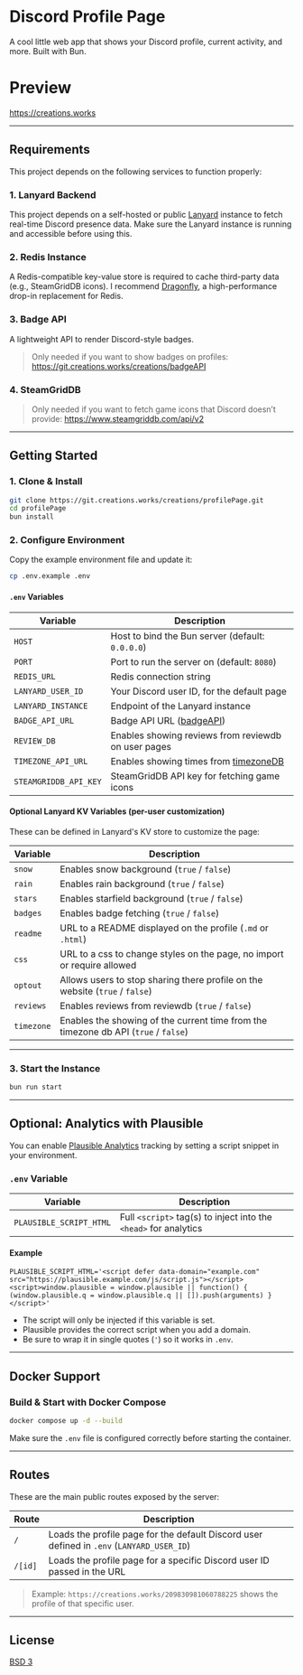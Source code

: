 # Discord Profile Page

A cool little web app that shows your Discord profile, current activity, and more. Built with Bun.

# Preview
https://creations.works

---

## Requirements

This project depends on the following services to function properly:

### 1. Lanyard Backend

This project depends on a self-hosted or public [Lanyard](https://github.com/Phineas/lanyard) instance to fetch real-time Discord presence data.
Make sure the Lanyard instance is running and accessible before using this.

### 2. Redis Instance

A Redis-compatible key-value store is required to cache third-party data (e.g., SteamGridDB icons).
I recommend [Dragonfly](https://www.dragonflydb.io/), a high-performance drop-in replacement for Redis.

### 3. Badge API

A lightweight API to render Discord-style badges.
>Only needed if you want to show badges on profiles:
https://git.creations.works/creations/badgeAPI

### 4. SteamGridDB

>Only needed if you want to fetch game icons that Discord doesn’t provide:
https://www.steamgriddb.com/api/v2

---

## Getting Started

### 1. Clone & Install

```bash
git clone https://git.creations.works/creations/profilePage.git
cd profilePage
bun install
```

### 2. Configure Environment

Copy the example environment file and update it:

```bash
cp .env.example .env
```

#### `.env` Variables

| Variable              | Description                                                                 |
|-----------------------|-----------------------------------------------------------------------------|
| `HOST`                | Host to bind the Bun server (default: `0.0.0.0`)                            |
| `PORT`                | Port to run the server on (default: `8080`)                                 |
| `REDIS_URL`           | Redis connection string                                                     |
| `LANYARD_USER_ID`     | Your Discord user ID, for the default page                                  |
| `LANYARD_INSTANCE`    | Endpoint of the Lanyard instance                                            |
| `BADGE_API_URL`       | Badge API URL ([badgeAPI](https://git.creations.works/creations/badgeAPI))  |
| `REVIEW_DB`           | Enables showing reviews from reviewdb on user pages                         |
| `TIMEZONE_API_URL`    | Enables showing times from [timezoneDB](https://git.creations.works/creations/timezoneDB) |
| `STEAMGRIDDB_API_KEY` | SteamGridDB API key for fetching game icons                                 |

#### Optional Lanyard KV Variables (per-user customization)

These can be defined in Lanyard's KV store to customize the page:

| Variable  | Description                                                        |
|-----------|--------------------------------------------------------------------|
| `snow`    | Enables snow background (`true` / `false`)                         |
| `rain`    | Enables rain background (`true` / `false`)                         |
| `stars`   | Enables starfield background (`true` / `false`)                    |
| `badges`  | Enables badge fetching (`true` / `false`)                          |
| `readme`  | URL to a README displayed on the profile (`.md` or `.html`)        |
| `css`     | URL to a css to change styles on the page, no import or require allowed |
| `optout`  | Allows users to stop sharing there profile on the website (`true` / `false`) |
| `reviews` | Enables reviews from reviewdb (`true` / `false`)                   |
| `timezone`| Enables the showing of the current time from the timezone db API (`true` / `false`) |

---

### 3. Start the Instance

```bash
bun run start
```

---

## Optional: Analytics with Plausible

You can enable [Plausible Analytics](https://plausible.io) tracking by setting a script snippet in your environment.

### `.env` Variable

| Variable                | Description                                                            |
|-------------------------|------------------------------------------------------------------------|
| `PLAUSIBLE_SCRIPT_HTML` | Full `<script>` tag(s) to inject into the `<head>` for analytics       |

#### Example

```env
PLAUSIBLE_SCRIPT_HTML='<script defer data-domain="example.com" src="https://plausible.example.com/js/script.js"></script><script>window.plausible = window.plausible || function() { (window.plausible.q = window.plausible.q || []).push(arguments) }</script>'
```

- The script will only be injected if this variable is set.
- Plausible provides the correct script when you add a domain.
- Be sure to wrap it in single quotes (`'`) so it works in `.env`.

---

## Docker Support

### Build & Start with Docker Compose

```bash
docker compose up -d --build
```

Make sure the `.env` file is configured correctly before starting the container.

---

## Routes

These are the main public routes exposed by the server:

| Route   | Description                                                                 |
|---------|-----------------------------------------------------------------------------|
| `/`     | Loads the profile page for the default Discord user defined in `.env` (`LANYARD_USER_ID`) |
| `/[id]` | Loads the profile page for a specific Discord user ID passed in the URL     |

> Example: `https://creations.works/209830981060788225` shows the profile of that specific user.

---

## License

[BSD 3](LICENSE)
